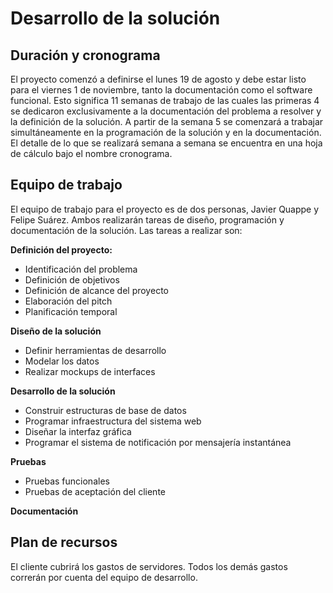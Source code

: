 # Desarrollo de la solución

## Duración y cronograma

El proyecto comenzó a definirse el lunes 19 de agosto y debe estar listo para el viernes 1 de noviembre, tanto la documentación como el software funcional. Esto significa 11 semanas de trabajo de las cuales las primeras 4 se dedicaron exclusivamente a la documentación del problema a resolver y la definición de la solución. A partir de la semana 5 se comenzará a trabajar simultáneamente en la programación de la solución y en la documentación. El detalle de lo que se realizará semana a semana se encuentra en una hoja de cálculo bajo el nombre cronograma.

## Equipo de trabajo

El equipo de trabajo para el proyecto es de dos personas, Javier Quappe y Felipe Suárez. Ambos realizarán tareas de diseño, programación y documentación de la solución.
Las tareas a realizar son:

**Definición del proyecto:**

- Identificación del problema
- Definición de objetivos
- Definición de alcance del proyecto
- Elaboración del pitch
- Planificación temporal

**Diseño de la solución**

- Definir herramientas de desarrollo
- Modelar los datos
- Realizar mockups de interfaces

**Desarrollo de la solución**

- Construir estructuras de base de datos
- Programar infraestructura del sistema web
- Diseñar la interfaz gráfica
- Programar el sistema de notificación por mensajería instantánea

**Pruebas**

- Pruebas funcionales
- Pruebas de aceptación del cliente

**Documentación**

## Plan de recursos

El cliente cubrirá los gastos de servidores. Todos los demás gastos correrán por cuenta del equipo de desarrollo.
